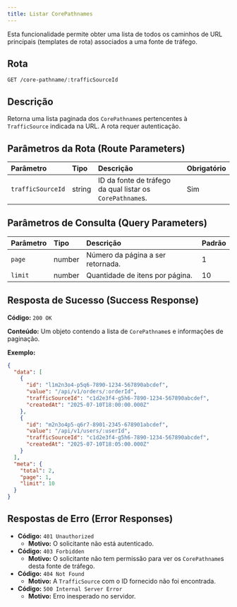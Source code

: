 ```yaml
---
title: Listar CorePathnames
---
```


Esta funcionalidade permite obter uma lista de todos os caminhos de URL principais (templates de rota) associados a uma fonte de tráfego.

## Rota

`GET /core-pathname/:trafficSourceId`

## Descrição

Retorna uma lista paginada dos `CorePathname`s pertencentes à `TrafficSource` indicada na URL. A rota requer autenticação.

## Parâmetros da Rota (Route Parameters)

| Parâmetro         | Tipo   | Descrição                                                 | Obrigatório |
| :---------------- | :----- | :-------------------------------------------------------- | :---------- |
| `trafficSourceId` | string | ID da fonte de tráfego da qual listar os `CorePathname`s. | Sim         |

## Parâmetros de Consulta (Query Parameters)

| Parâmetro | Tipo   | Descrição                         | Padrão |
| :-------- | :----- | :-------------------------------- | :----- |
| `page`    | number | Número da página a ser retornada. | 1      |
| `limit`   | number | Quantidade de itens por página.   | 10     |

## Resposta de Sucesso (Success Response)

**Código:** `200 OK`

**Conteúdo:** Um objeto contendo a lista de `CorePathname`s e informações de paginação.

**Exemplo:**

```json
{
  "data": [
    {
      "id": "l1m2n3o4-p5q6-7890-1234-567890abcdef",
      "value": "/api/v1/orders/:orderId",
      "trafficSourceId": "c1d2e3f4-g5h6-7890-1234-567890abcdef",
      "createdAt": "2025-07-10T18:00:00.000Z"
    },
    {
      "id": "m2n3o4p5-q6r7-8901-2345-678901abcdef",
      "value": "/api/v1/users/:userId",
      "trafficSourceId": "c1d2e3f4-g5h6-7890-1234-567890abcdef",
      "createdAt": "2025-07-10T18:05:00.000Z"
    }
  ],
  "meta": {
    "total": 2,
    "page": 1,
    "limit": 10
  }
}
```

## Respostas de Erro (Error Responses)

- **Código:** `401 Unauthorized`
  - **Motivo:** O solicitante não está autenticado.
- **Código:** `403 Forbidden`
  - **Motivo:** O solicitante não tem permissão para ver os `CorePathname`s desta fonte de tráfego.
- **Código:** `404 Not Found`
  - **Motivo:** A `TrafficSource` com o ID fornecido não foi encontrada.
- **Código:** `500 Internal Server Error`
  - **Motivo:** Erro inesperado no servidor.
